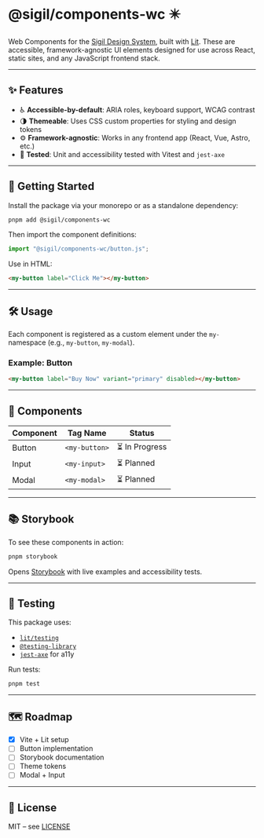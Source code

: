# @sigil/components-wc ✴️

Web Components for the [Sigil Design System](https://github.com/your-org/sigil-design-system), built with [Lit](https://lit.dev). These are accessible, framework-agnostic UI elements designed for use across React, static sites, and any JavaScript frontend stack.

---

## ✨ Features

- ♿ **Accessible-by-default**: ARIA roles, keyboard support, WCAG contrast
- 🌗 **Themeable**: Uses CSS custom properties for styling and design tokens
- ⚙️ **Framework-agnostic**: Works in any frontend app (React, Vue, Astro, etc.)
- 🧪 **Tested**: Unit and accessibility tested with Vitest and `jest-axe`

---

## 🚀 Getting Started

Install the package via your monorepo or as a standalone dependency:

```bash
pnpm add @sigil/components-wc
```

Then import the component definitions:

```ts
import "@sigil/components-wc/button.js";
```

Use in HTML:

```html
<my-button label="Click Me"></my-button>
```

---

## 🛠️ Usage

Each component is registered as a custom element under the `my-` namespace (e.g., `my-button`, `my-modal`).

### Example: Button

```html
<my-button label="Buy Now" variant="primary" disabled></my-button>
```

---

## 🧩 Components

| Component | Tag Name      | Status         |
| --------- | ------------- | -------------- |
| Button    | `<my-button>` | ⏳ In Progress |
| Input     | `<my-input>`  | ⏳ Planned     |
| Modal     | `<my-modal>`  | ⏳ Planned     |

---

## 📚 Storybook

To see these components in action:

```bash
pnpm storybook
```

Opens [Storybook](http://localhost:6006) with live examples and accessibility tests.

---

## 🧪 Testing

This package uses:

- [`lit/testing`](https://lit.dev/docs/tools/tests/)
- [`@testing-library`](https://testing-library.com/)
- [`jest-axe`](https://github.com/nickcolley/jest-axe) for a11y

Run tests:

```bash
pnpm test
```

---

## 🗺 Roadmap

- [x] Vite + Lit setup
- [ ] Button implementation
- [ ] Storybook documentation
- [ ] Theme tokens
- [ ] Modal + Input

---

## 📜 License

MIT – see [LICENSE](../../LICENSE)

